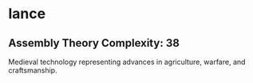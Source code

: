 # lance

## Assembly Theory Complexity: 38
Medieval technology representing advances in agriculture, warfare, and craftsmanship.
